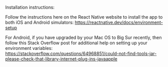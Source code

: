 Installation instructions:

Follow the instructions here on the React Native website to install the app to both iOS and Android simulators:
https://reactnative.dev/docs/environment-setup

For Android, if you have upgraded by your Mac OS to Big Sur recently, then follow this Stack Overflow post for additional help on setting up your environment variables:
https://stackoverflow.com/questions/64968851/could-not-find-tools-jar-please-check-that-library-internet-plug-ins-javaapple

